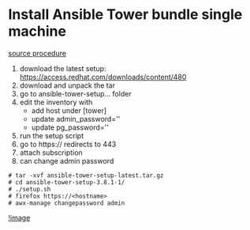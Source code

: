 # Install Ansible Tower bundle single machine
[source procedure](https://docs.ansible.com/ansible-tower/latest/html/quickinstall/download_tower.html)

1. download the latest setup: https://access.redhat.com/downloads/content/480
1. download and unpack the tar 
1. go to ansible-tower-setup... folder
1. edit the inventory with 
   - add host under [tower]
   - update admin_password=''
   - update pg_password=''
1. run the setup script
1. go to https://<hostname> redirects to 443
1. attach subscription
1. can change admin password

```
# tar -xvf ansible-tower-setup-latest.tar.gz 
# cd ansible-tower-setup-3.8.1-1/
# ./setup.sh
# firefox https://<hostname>
# awx-manage changepassword admin
```

[!image](images/tower-gui.png)
